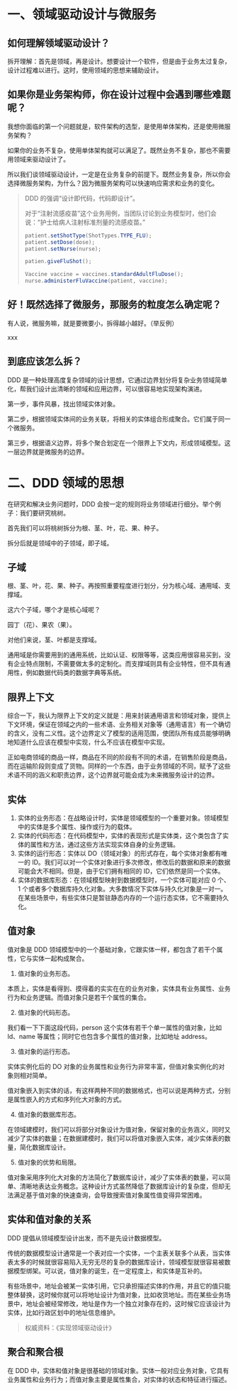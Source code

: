 # 一、领域驱动设计与微服务

## 如何理解领域驱动设计？

拆开理解：首先是领域，再是设计。想要设计一个软件，但是由于业务太过复杂，设计过程难以进行。这时，使用领域的思想来辅助设计。

## 如果你是业务架构师，你在设计过程中会遇到哪些难题呢？

我想你面临的第一个问题就是，软件架构的选型，是使用单体架构，还是使用微服务架构？

如果你的业务不复杂，使用单体架构就可以满足了。既然业务不复杂，那也不需要用领域来驱动设计了。

所以我们谈领域驱动设计，一定是在业务复杂的前提下。既然业务复杂，所以你会选择微服务架构，为什么？因为微服务架构可以快速响应需求和业务的变化。



> DDD 的强调“设计即代码，代码即设计”。
>
> 对于“注射流感疫苗”这个业务用例，当团队讨论到业务模型时，他们会说：“护士给病人注射标准剂量的流感疫苗。”
>
> ```java
> patient.setShotType(ShotTypes.TYPE_FLU);
> patient.setDose(dose);
> patient.setNurse(nurse);
> ```
>
> ```java
> patien.giveFluShot();
> ```
>
> ```java
> Vaccine vaccine = vaccines.standardAdultFluDose();
> nurse.administerFluVaccine(patient, vaccine);
> ```
>
> 







## 好！既然选择了微服务，那服务的粒度怎么确定呢？

有人说，微服务嘛，就是要微要小，拆得越小越好。（举反例）

xxx

## 到底应该怎么拆？

DDD 是一种处理高度复杂领域的设计思想，它通过边界划分将复杂业务领域简单化，帮我们设计出清晰的领域和应用边界，可以很容易地实现架构演进。

第一步，事件风暴，找出领域实体对象。

第二步，根据领域实体间的业务关联，将相关的实体组合形成聚合。它们属于同一个微服务。

第三步，根据语义边界，将多个聚合划定在一个限界上下文内，形成领域模型。这一层边界就是微服务的边界。

# 二、DDD 领域的思想

在研究和解决业务问题时，DDD 会按一定的规则将业务领域进行细分。举个例子：我们要研究桃树。

首先我们可以将桃树拆分为根、茎、叶，花、果、种子。

拆分后就是领域中的子领域，即子域。

## 子域

根、茎、叶，花、果、种子。再按照重要程度进行划分，分为核心域、通用域、支撑域。

这六个子域，哪个才是核心域呢？

园丁（花）、果农（果）。

对他们来说，茎、叶都是支撑域。

通用域是你需要用到的通用系统，比如认证、权限等等，这类应用很容易买到，没有企业特点限制，不需要做太多的定制化。而支撑域则具有企业特性，但不具有通用性，例如数据代码类的数据字典等系统。

## 限界上下文

综合一下，我认为限界上下文的定义就是：用来封装通用语言和领域对象，提供上下文环境，保证在领域之内的一些术语、业务相关对象等（通用语言）有一个确切的含义，没有二义性。这个边界定义了模型的适用范围，使团队所有成员能够明确地知道什么应该在模型中实现，什么不应该在模型中实现。

正如电商领域的商品一样，商品在不同的阶段有不同的术语，在销售阶段是商品，而在运输阶段则变成了货物。同样的一个东西，由于业务领域的不同，赋予了这些术语不同的涵义和职责边界，这个边界就可能会成为未来微服务设计的边界。

## 实体

1. 实体的业务形态：在战略设计时，实体是领域模型的一个重要对象。领域模型中的实体是多个属性、操作或行为的载体。
2. 实体的代码形态：在代码模型中，实体的表现形式是实体类，这个类包含了实体的属性和方法，通过这些方法实现实体自身的业务逻辑。
3. 实体的运行形态：实体以 DO（领域对象）的形式存在，每个实体对象都有唯一的 ID。我们可以对一个实体对象进行多次修改，修改后的数据和原来的数据可能会大不相同。但是，由于它们拥有相同的 ID，它们依然是同一个实体。
4. 实体的数据库形态：在领域模型映射到数据模型时，一个实体可能对应 0 个、1 个或者多个数据库持久化对象。大多数情况下实体与持久化对象是一对一。在某些场景中，有些实体只是暂驻静态内存的一个运行态实体，它不需要持久化。

## 值对象

值对象是 DDD 领域模型中的一个基础对象，它跟实体一样，都包含了若干个属性，它与实体一起构成聚合。

1. 值对象的业务形态。

本质上，实体是看得到、摸得着的实实在在的业务对象，实体具有业务属性、业务行为和业务逻辑。而值对象只是若干个属性的集合。

2. 值对象的代码形态。

我们看一下下面这段代码，person 这个实体有若干个单一属性的值对象，比如 Id、name 等属性；同时它也包含多个属性的值对象，比如地址 address。

3. 值对象的运行形态。

实体实例化后的 DO 对象的业务属性和业务行为非常丰富，但值对象实例化的对象则相对简单。

值对象嵌入到实体的话，有这样两种不同的数据格式，也可以说是两种方式，分别是属性嵌入的方式和序列化大对象的方式。

4. 值对象的数据库形态。

在领域建模时，我们可以将部分对象设计为值对象，保留对象的业务涵义，同时又减少了实体的数量；在数据建模时，我们可以将值对象嵌入实体，减少实体表的数量，简化数据库设计。

5. 值对象的优势和局限。

值对象采用序列化大对象的方法简化了数据库设计，减少了实体表的数量，可以简单、清晰地表达业务概念。这种设计方式虽然降低了数据库设计的复杂度，但却无法满足基于值对象的快速查询，会导致搜索值对象属性值变得异常困难。

## 实体和值对象的关系

DDD 提倡从领域模型设计出发，而不是先设计数据模型。

传统的数据模型设计通常是一个表对应一个实体，一个主表关联多个从表，当实体表太多的时候就很容易陷入无穷无尽的复杂的数据库设计，领域模型就很容易被数据模型绑架。可以说，值对象的诞生，在一定程度上，和实体是互补的。

有些场景中，地址会被某一实体引用，它只承担描述实体的作用，并且它的值只能整体替换，这时候你就可以将地址设计为值对象，比如收货地址。而在某些业务场景中，地址会被经常修改，地址是作为一个独立对象存在的，这时候它应该设计为实体，比如行政区划中的地址信息维护。

> 权威资料：《实现领域驱动设计》

## 聚合和聚合根

在 DDD 中，实体和值对象是很基础的领域对象。实体一般对应业务对象，它具有业务属性和业务行为；而值对象主要是属性集合，对实体的状态和特征进行描述。

























